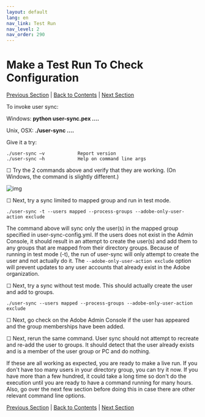 ```yaml
---
layout: default
lang: en
nav_link: Test Run
nav_level: 2
nav_order: 290
---
```


# Make a Test Run To Check Configuration

[Previous Section](setup_config_files.md) \| [Back to Contents](index.md) \| [Next Section](monitoring.md)

To invoke user sync:

Windows:      **python user-sync.pex ….**

Unix, OSX:     **./user-sync ….**


Give it a try:

	./user-sync –v            Report version
	./user-sync –h            Help on command line args

&#9744; Try the 2 commands above and verify that they are working. (On Windows, the command is slightly different.)


![img](images/test_run_screen.png)

&#9744; Next, try a sync limited to mapped group and run in test mode.

	./user-sync -t --users mapped --process-groups --adobe-only-user-action exclude

The command above will sync only the user(s) in the mapped group specified in user-sync-config.yml. If the users does not exist in the Admin Console, it should result in an attempt to create the user(s) and add them to any groups that are mapped from their directory groups.  Because of running in test mode (-t), the run of user-sync will only attempt to create the user and not actually do it.  The `--adobe-only-user-action exclude` option will prevent updates to any user accounts that already exist in the Adobe organization.

&#9744; Next, try a sync without test mode.  This should actually create the user and add to groups.

	./user-sync --users mapped --process-groups --adobe-only-user-action exclude

&#9744; Next, go check on the Adobe Admin Console if the user has appeared and the group memberships have been added.

&#9744; Next, rerun the same command.  User sync should not attempt to recreate and re-add the user to groups.  It should detect that the user already exists and is a member of the user group or PC and do nothing.

If these are all working as expected, you are ready to make a live run.  If you don't have too many users in your directory group, you can try it now.  If you have more than a few hundred, it could take a long time so don't do the execution until you are ready to have a command running for many hours.  Also, go over the next few section before doing this in case there are other relevant command line options.




[Previous Section](setup_config_files.md) \| [Back to Contents](index.md) \| [Next Section](monitoring.md)

